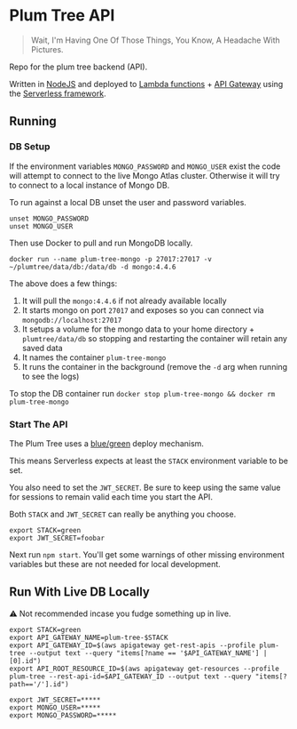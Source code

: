 # Plum Tree API

> Wait, I'm Having One Of Those Things, You Know, A Headache With Pictures.

Repo for the plum tree backend (API).

Written in [NodeJS][nodejs] and deployed to [Lambda functions][lambda] +
[API Gateway][apigateway] using the [Serverless framework][serverless].

## Running

### DB Setup

If the environment variables `MONGO_PASSWORD` and `MONGO_USER` exist the code
will attempt to connect to the live Mongo Atlas cluster. Otherwise it will try
to connect to a local instance of Mongo DB.

To run against a local DB unset the user and password variables.

```
unset MONGO_PASSWORD
unset MONGO_USER
```

Then use Docker to pull and run MongoDB locally.

```
docker run --name plum-tree-mongo -p 27017:27017 -v ~/plumtree/data/db:/data/db -d mongo:4.4.6
```

The above does a few things:

1. It will pull the `mongo:4.4.6` if not already available locally
1. It starts mongo on port `27017` and exposes so you can connect via `mongodb://localhost:27017`
1. It setups a volume for the mongo data to your home directory + `plumtree/data/db` so stopping and restarting the container will retain any saved data
1. It names the container `plum-tree-mongo`
1. It runs the container in the background (remove the `-d` arg when running to see the logs)


To stop the DB container run `docker stop plum-tree-mongo && docker rm plum-tree-mongo`

### Start The API

The Plum Tree uses a [blue/green][bluegreen] deploy mechanism.

This means Serverless expects at least the `STACK` environment variable to be
set.

You also need to set the `JWT_SECRET`. Be sure to keep using the same value for
sessions to remain valid each time you start the API.

Both `STACK` and `JWT_SECRET` can really be anything you choose.

```
export STACK=green
export JWT_SECRET=foobar
```

Next run `npm start`. You'll get some warnings of other missing environment
variables but these are not needed for local development.

## Run With Live DB Locally

:warning: Not recommended incase you fudge something up in live.

```
export STACK=green
export API_GATEWAY_NAME=plum-tree-$STACK
export API_GATEWAY_ID=$(aws apigateway get-rest-apis --profile plum-tree --output text --query "items[?name == '$API_GATEWAY_NAME'] | [0].id")
export API_ROOT_RESOURCE_ID=$(aws apigateway get-resources --profile plum-tree --rest-api-id=$API_GATEWAY_ID --output text --query "items[?path=='/'].id")

export JWT_SECRET=*****
export MONGO_USER=*****
export MONGO_PASSWORD=*****
```

[nodejs]: https://nodejs.org/en/
[lambda]: https://aws.amazon.com/lambda/
[apigateway]: https://aws.amazon.com/api-gateway/
[serverless]: https://www.serverless.com/framework/docs/
[bluegreen]: https://martinfowler.com/bliki/BlueGreenDeployment.html
